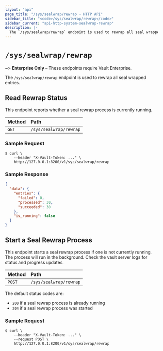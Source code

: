 ```yaml
---
layout: "api"
page_title: "/sys/sealwrap/rewrap - HTTP API"
sidebar_title: "<code>/sys/sealwrap/rewrap</code>"
sidebar_current: "api-http-system-sealwrap-rewrap"
description: |-
  The `/sys/sealwrap/rewrap` endpoint is used to rewrap all seal wrapped entries.
---
```


# `/sys/sealwrap/rewrap`

~> **Enterprise Only** – These endpoints require Vault Enterprise.

The `/sys/sealwrap/rewrap` endpoint is used to rewrap all seal wrapped entries.

## Read Rewrap Status

This endpoint reports whether a seal rewrap process is currently running.

| Method   | Path                   |
| :------- | :--------------------- |
| `GET`    | `/sys/sealwrap/rewrap` |

### Sample Request

```
$ curl \
    --header "X-Vault-Token: ..." \
    http://127.0.0.1:8200/v1/sys/sealwrap/rewrap
```

### Sample Response

```json
{
  "data": {
    "entries": {
      "failed": 0,
      "processed": 30,
      "succeeded": 30
    },
    "is_running": false
  }
}
```

## Start a Seal Rewrap Process

This endpoint starts a seal rewrap process if one is not currently running.
The process will run in the background. Check the vault server logs for status
and progress updates.

| Method   | Path                   |
| :------- | :--------------------- |
| `POST`   | `/sys/sealwrap/rewrap` |

The default status codes are:

- `200` if a seal rewrap process is already running
- `204` if a seal rewrap process was started

### Sample Request

```
$ curl \
    --header "X-Vault-Token: ..." \
    --request POST \
    http://127.0.0.1:8200/v1/sys/sealwrap/rewrap
```

